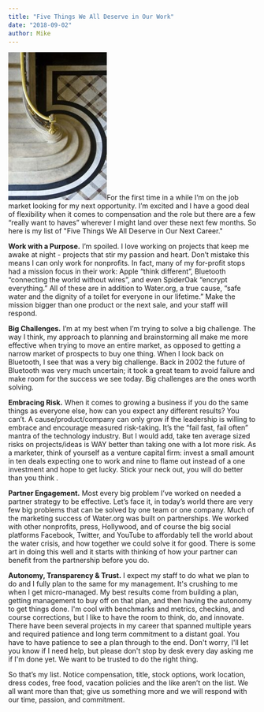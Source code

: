 ```yaml
---
title: "Five Things We All Deserve in Our Work"
date: "2018-09-02"
author: Mike
---
```


![](images/IMG_0040-200x300.jpg)For the first time in a while I’m on the job market looking for my next opportunity. I’m excited and I have a good deal of flexibility when it comes to compensation and the role but there are a few “really want to haves” wherever I might land over these next few months. So here is my list of "Five Things We All Deserve in Our Next Career."

**Work with a Purpose.** I’m spoiled. I love working on projects that keep me awake at night - projects that stir my passion and heart. Don’t mistake this means I can only work for nonprofits. In fact, many of my for-profit stops had a mission focus in their work: Apple “think different”, Bluetooth “connecting the world without wires”, and even SpiderOak “encrypt everything.” All of these are in addition to Water.org, a true cause, “safe water and the dignity of a toilet for everyone in our lifetime.” Make the mission bigger than one product or the next sale, and your staff will respond.

**Big Challenges.** I’m at my best when I’m trying to solve a big challenge. The way I think, my approach to planning and brainstorming all make me more effective when trying to move an entire market, as opposed to getting a narrow market of prospects to buy one thing. When I look back on Bluetooth, I see that was a very big challenge. Back in 2002 the future of Bluetooth was very much uncertain; it took a great team to avoid failure and make room for the success we see today. Big challenges are the ones worth solving.

**Embracing Risk.** When it comes to growing a business if you do the same things as everyone else, how can you expect any different results? You can’t. A cause/product/company can only grow if the leadership is willing to embrace and encourage measured risk-taking. It’s the “fail fast, fail often” mantra of the technology industry. But I would add, take ten average sized risks on projects/ideas is WAY better than taking one with a lot more risk. As a marketer, think of yourself as a venture capital firm: invest a small amount in ten deals expecting one to work and nine to flame out instead of a one investment and hope to get lucky. Stick your neck out, you will do better than you think .

**Partner Engagement.** Most every big problem I’ve worked on needed a partner strategy to be effective. Let’s face it, in today’s world there are very few big problems that can be solved by one team or one company. Much of the marketing success of Water.org was built on partnerships. We worked with other nonprofits, press, Hollywood, and of course the big social platforms Facebook, Twitter, and YouTube to affordably tell the world about the water crisis, and how together we could solve it for good. There is some art in doing this well and it starts with thinking of how your partner can benefit from the partnership before you do.

**Autonomy, Transparency & Trust.** I expect my staff to do what we plan to do and I fully plan to the same for my management. It's crushing to me when I get micro-managed. My best results come from building a plan, getting management to buy off on that plan, and then having the autonomy to get things done. I'm cool with benchmarks and metrics, checkins, and course corrections, but I like to have the room to think, do, and innovate. There have been several projects in my career that spanned multiple years and required patience and long term commitment to a distant goal. You have to have patience to see a plan through to the end. Don't worry, I'll let you know if I need help, but please don't stop by desk every day asking me if I'm done yet. We want to be trusted to do the right thing.

So that’s my list. Notice compensation, title, stock options, work location, dress codes, free food, vacation policies and the like aren’t on the list. We all want more than that; give us something more and we will respond with our time, passion, and commitment.
